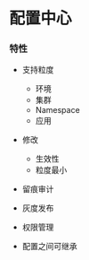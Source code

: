 # 配置中心

### 特性

- 支持粒度

  - 环境
  - 集群
  - Namespace
  - 应用

- 修改

  - 生效性
  - 粒度最小

- 留痕审计

- 灰度发布

- 权限管理

- 配置之间可继承

  